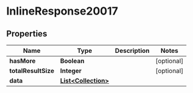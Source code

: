 

# InlineResponse20017

## Properties

Name | Type | Description | Notes
------------ | ------------- | ------------- | -------------
**hasMore** | **Boolean** |  |  [optional]
**totalResultSize** | **Integer** |  |  [optional]
**data** | [**List&lt;Collection&gt;**](Collection.md) |  | 



